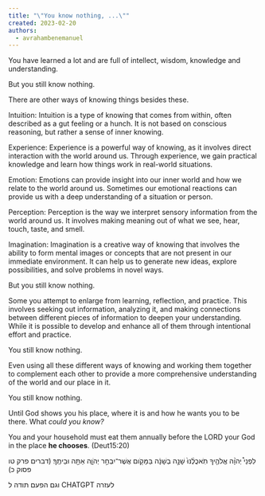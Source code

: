 ```yaml
---
title: "\"You know nothing, ...\""
created: 2023-02-20
authors: 
  - avrahambenemanuel
---
```


You have learned a lot and are full of intellect, wisdom, knowledge and understanding.

But you still know nothing.

There are other ways of knowing things besides these.

Intuition: Intuition is a type of knowing that comes from within, often described as a gut feeling or a hunch. It is not based on conscious reasoning, but rather a sense of inner knowing.

Experience: Experience is a powerful way of knowing, as it involves direct interaction with the world around us. Through experience, we gain practical knowledge and learn how things work in real-world situations.

Emotion: Emotions can provide insight into our inner world and how we relate to the world around us. Sometimes our emotional reactions can provide us with a deep understanding of a situation or person.

Perception: Perception is the way we interpret sensory information from the world around us. It involves making meaning out of what we see, hear, touch, taste, and smell.

Imagination: Imagination is a creative way of knowing that involves the ability to form mental images or concepts that are not present in our immediate environment. It can help us to generate new ideas, explore possibilities, and solve problems in novel ways.

But you still know nothing.

Some you attempt to enlarge from learning, reflection, and practice. This involves seeking out information, analyzing it, and making connections between different pieces of information to deepen your understanding. While it is possible to develop and enhance all of them through intentional effort and practice.

You still know nothing.

Even using all these different ways of knowing and working them together to complement each other to provide a more comprehensive understanding of the world and our place in it.

You still know nothing.

Until God shows you his place, where it is and how he wants you to be there. What _could you know?_

You and your household must eat them annually before the LORD your God in the place **he chooses**. (Deut15:20)

לִפְנֵי֩ יְהֺוָ֨ה אֱלֹהֶ֤יךָ תֹֽאכֲלֶ֨נּוּ֙ שָׁנָ֣ה בְשָׁנָ֔ה בַּמָּקֹ֖ום אֲשֶׁר־יִבְחַ֣ר יְהֺוָ֑ה אַתָּ֖ה וּבֵיתֶֽךָ׃ (דברים פרק טו פסוק כ)

וגם הפעם תודה ל CHATGPT לעזרה
